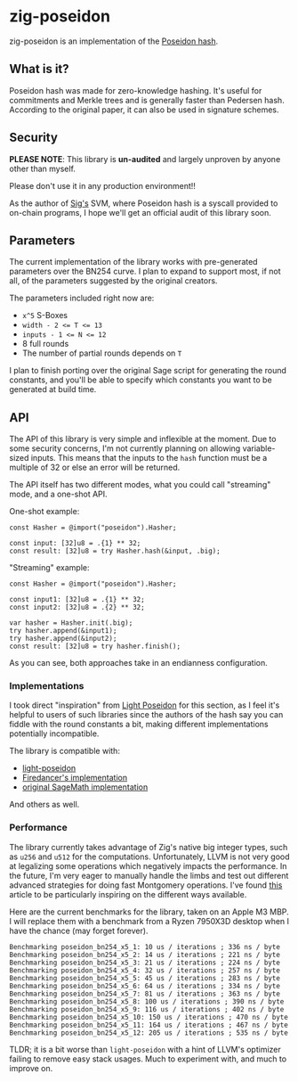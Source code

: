 # zig-poseidon

zig-poseidon is an implementation of the [Poseidon hash](https://eprint.iacr.org/2019/458).

## What is it?

Poseidon hash was made for zero-knowledge hashing. It's useful for commitments and Merkle trees and is generally faster than Pedersen hash. According to the original paper, it can also be used in signature schemes.

## Security 

**PLEASE NOTE**: This library is **un-audited** and largely unproven by anyone other than myself. 

Please don't use it in any production environment!!

As the author of [Sig's](https://github.com/Syndica/sig) SVM, where Poseidon hash is a syscall provided to on-chain programs, I hope we'll get an official audit of this library soon.

## Parameters

The current implementation of the library works with pre-generated parameters over the BN254 curve. I plan to expand to support most, if not all, of the parameters suggested by the original creators.

The parameters included right now are:
- `x^5` S-Boxes
- `width - 2 <= T <= 13`
- `inputs - 1 <= N <= 12`
- 8 full rounds
- The number of partial rounds depends on `T`

I plan to finish porting over the original Sage script for generating the round constants, and you'll be able to specify which constants you want to be generated at build time.

## API

The API of this library is very simple and inflexible at the moment. Due to some security concerns, I'm not currently planning on allowing variable-sized inputs. This means that the inputs to the `hash` function must be a multiple of 32 or else an error will be returned.

The API itself has two different modes, what you could call "streaming" mode, and a one-shot API.

One-shot example:
```zig
const Hasher = @import("poseidon").Hasher;

const input: [32]u8 = .{1} ** 32;
const result: [32]u8 = try Hasher.hash(&input, .big);
```

"Streaming" example:
```zig
const Hasher = @import("poseidon").Hasher;

const input1: [32]u8 = .{1} ** 32;
const input2: [32]u8 = .{2} ** 32;

var hasher = Hasher.init(.big);
try hasher.append(&input1);
try hasher.append(&input2);
const result: [32]u8 = try hasher.finish();
```

As you can see, both approaches take in an endianness configuration.

### Implementations

I took direct "inspiration" from [Light Poseidon](https://github.com/Lightprotocol/light-poseidon?tab=readme-ov-file#implementation) for this section, as I feel it's helpful to users of such libraries since the authors of the hash say you can fiddle with the round constants a bit, making different implementations potentially incompatible.

The library is compatible with:
- [light-poseidon](https://github.com/Lightprotocol/light-poseidon)
- [Firedancer's implementation](https://github.com/firedancer-io/firedancer/tree/39fbaa898c4b99b64d452ae3cadb3ee2a6db7269/src/ballet/bn254)
- [original SageMath implementation](https://extgit.iaik.tugraz.at/krypto/hadeshash/-/tree/master/)

And others as well.

### Performance

The library currently takes advantage of Zig's native big integer types, such as `u256` and `u512` for the computations. Unfortunately, LLVM is not very good at legalizing some operations which negatively impacts the performance. In the future, I'm very eager to manually handle the limbs and test out different advanced strategies for doing fast Montgomery operations. I've found [this](https://baincapitalcrypto.com/optimizing-montgomery-multiplication-in-webassembly/) article to be particularly inspiring on the different ways available.

Here are the current benchmarks for the library, taken on an Apple M3 MBP. I will replace them with a benchmark from a Ryzen 7950X3D desktop when I have the chance (may forget forever).
```
Benchmarking poseidon_bn254_x5_1: 10 us / iterations ; 336 ns / byte
Benchmarking poseidon_bn254_x5_2: 14 us / iterations ; 221 ns / byte
Benchmarking poseidon_bn254_x5_3: 21 us / iterations ; 224 ns / byte
Benchmarking poseidon_bn254_x5_4: 32 us / iterations ; 257 ns / byte
Benchmarking poseidon_bn254_x5_5: 45 us / iterations ; 283 ns / byte
Benchmarking poseidon_bn254_x5_6: 64 us / iterations ; 334 ns / byte
Benchmarking poseidon_bn254_x5_7: 81 us / iterations ; 363 ns / byte
Benchmarking poseidon_bn254_x5_8: 100 us / iterations ; 390 ns / byte
Benchmarking poseidon_bn254_x5_9: 116 us / iterations ; 402 ns / byte
Benchmarking poseidon_bn254_x5_10: 150 us / iterations ; 470 ns / byte
Benchmarking poseidon_bn254_x5_11: 164 us / iterations ; 467 ns / byte
Benchmarking poseidon_bn254_x5_12: 205 us / iterations ; 535 ns / byte
```

TLDR; it is a bit worse than `light-poseidon` with a hint of LLVM's optimizer failing to remove easy stack usages. Much to experiment with, and much to improve on.
